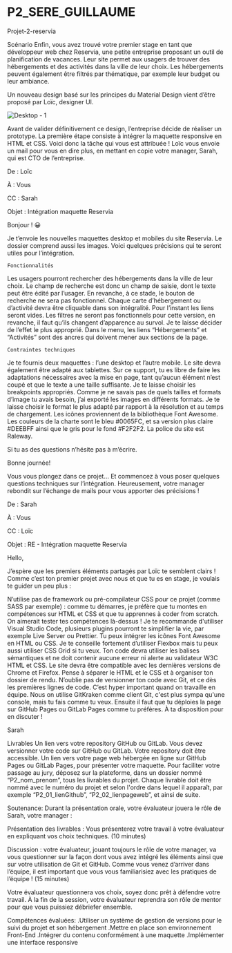 # P2_SERE_GUILLAUME
Projet-2-reservia

Scénario
Enfin, vous avez trouvé votre premier stage en tant que développeur web chez Reservia, une petite entreprise proposant un outil de planification de vacances. Leur site permet aux usagers de trouver des hébergements et des activités dans la ville de leur choix. Les hébergements peuvent également être filtrés par thématique, par exemple leur budget ou leur ambiance.

Un nouveau design basé sur les principes du Material Design vient d’être proposé par Loïc, designer UI.

![Desktop - 1](https://user-images.githubusercontent.com/75996200/133606919-df76d1d2-e5b6-4fd8-a533-36d8a3ff3b8a.png)

Avant de valider définitivement ce design, l’entreprise décide de réaliser un prototype. La première étape consiste à intégrer la maquette responsive en HTML et CSS. Voici donc la tâche qui vous est attribuée ! Loïc vous envoie un mail pour vous en dire plus, en mettant en copie votre manager, Sarah, qui est CTO de l’entreprise.

De : Loïc

À : Vous

CC : Sarah

Objet : Intégration maquette Reservia

Bonjour ! 😀

Je t’envoie les nouvelles maquettes desktop et mobiles du site Reservia. Le dossier comprend aussi les images. Voici quelques précisions qui te seront utiles pour l’intégration.

    Fonctionnalités

Les usagers pourront rechercher des hébergements dans la ville de leur choix. Le champ de recherche est donc un champ de saisie, dont le texte peut être édité par l’usager. En revanche, à ce stade, le bouton de recherche ne sera pas fonctionnel.
Chaque carte d’hébergement ou d’activité devra être cliquable dans son intégralité. Pour l’instant les liens seront vides.
Les filtres ne seront pas fonctionnels pour cette version, en revanche, il faut qu’ils changent d’apparence au survol. Je te laisse décider de l’effet le plus approprié.
Dans le menu, les liens “Hébergements” et “Activités” sont des ancres qui doivent mener aux sections de la page.
 

    Contraintes techniques

Je te fournis deux maquettes : l’une desktop et l’autre mobile. Le site devra également être adapté aux tablettes. Sur ce support, tu es libre de faire les adaptations nécessaires avec la mise en page, tant qu’aucun élément n’est coupé et que le texte a une taille suffisante. Je te laisse choisir les breakpoints appropriés.
Comme je ne savais pas de quels tailles et formats d’image tu avais besoin, j’ai exporté les images en différents formats. Je te laisse choisir le format le plus adapté par rapport à la résolution et au temps de chargement.
Les icônes proviennent de la bibliothèque Font Awesome. Les couleurs de la charte sont le bleu #0065FC, et sa version plus claire #DEEBFF ainsi que le gris pour le fond #F2F2F2.
La police du site est Raleway.
 

Si tu as des questions n’hésite pas à m’écrire.

Bonne journée!

Vous vous plongez dans ce projet… Et commencez à vous poser quelques questions techniques sur l’intégration. Heureusement, votre manager rebondit sur l’échange de mails pour vous apporter des précisions !

De : Sarah

À : Vous

CC : Loïc

Objet : RE - Intégration maquette Reservia

Hello,

J’espère que les premiers éléments partagés par Loïc te semblent clairs ! Comme c’est ton premier projet avec nous et que tu es en stage, je voulais te guider un peu plus :

N’utilise pas de framework ou pré-compilateur CSS pour ce projet (comme SASS par exemple) : comme tu démarres, je préfère que tu montes en compétences sur HTML et CSS et que tu apprennes à coder from scratch. On aimerait tester tes compétences là-dessus !
Je te recommande d'utiliser Visual Studio Code, plusieurs plugins pourront te simplifier la vie, par exemple Live Server ou Prettier.
Tu peux intégrer les icônes Font Awesome en HTML ou CSS. Je te conseille fortement d’utiliser Flexbox mais tu peux aussi utiliser CSS Grid si tu veux.
Ton code devra utiliser les balises sémantiques et ne doit contenir aucune erreur ni alerte au validateur W3C HTML et CSS.
Le site devra être compatible avec les dernières versions de Chrome et Firefox.
Pense à séparer le HTML et le CSS et à organiser ton dossier de rendu.
N’oublie pas de versionner ton code avec Git, et ce dès les premières lignes de code. C’est hyper important quand on travaille en équipe. Nous on utilise GitKraken comme client Git, c'est plus sympa qu'une console, mais tu fais comme tu veux. Ensuite il faut que tu déploies la page sur GitHub Pages ou GitLab Pages comme tu préfères.
À ta disposition pour en discuter ! 

Sarah

 

Livrables
Un lien vers votre repository GitHub ou GitLab. 
Vous devez versionner votre code sur GitHub ou GitLab.
Votre repository doit être accessible.
Un lien vers votre page web hébergée en ligne sur GitHub Pages ou GitLab Pages, pour présenter votre maquette. 
Pour faciliter votre passage au jury, déposez sur la plateforme, dans un dossier nommé “P2_nom_prenom”, tous les livrables du projet. Chaque livrable doit être nommé avec le numéro du projet et selon l'ordre dans lequel il apparaît, par exemple “P2_01_lienGithub”, “P2_02_lienpageweb”, et ainsi de suite.

Soutenance:
Durant la présentation orale, votre évaluateur jouera le rôle de Sarah, votre manager : 

Présentation des livrables :
Vous présenterez votre travail à votre évaluateur en expliquant vos choix techniques. (10 minutes)

Discussion :
votre évaluateur, jouant toujours le rôle de votre manager, va vous questionner sur la façon dont vous avez intégré les éléments ainsi que sur votre utilisation de Git et GitHub. Comme vous venez d’arriver dans l’équipe, il est important que vous vous familiarisiez avec les pratiques de l’équipe ! (15 minutes)

Votre évaluateur questionnera vos choix, soyez donc prêt à défendre votre travail. À la fin de la session, votre évaluateur reprendra son rôle de mentor pour que vous puissiez débriefer ensemble.

Compétences évaluées:
.Utiliser un système de gestion de versions pour le suivi du projet et son hébergement
.Mettre en place son environnement Front-End
.Intégrer du contenu conformément à une maquette
.Implémenter une interface responsive

